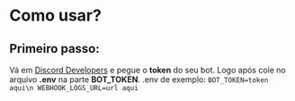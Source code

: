 # Como usar?
## Primeiro passo:
Vá em [Discord Developers](https://discord.com/developers/applications) e pegue o **token** do seu bot.
Logo após cole no arquivo **.env** na parte __**BOT_TOKEN**__.
.env de exemplo:
`BOT_TOKEN=token aqui\n
WEBHOOK_LOGS_URL=url aqui`
